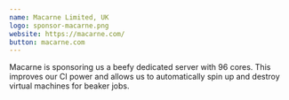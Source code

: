 ```yaml
---
name: Macarne Limited, UK
logo: sponsor-macarne.png
website: https://macarne.com/
button: macarne.com
---
```


Macarne is sponsoring us a beefy dedicated server with 96 cores. This improves our CI power and allows us to automatically spin up and destroy virtual machines for beaker jobs.
